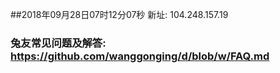 ##2018年09月28日07时12分07秒 新址: 104.248.157.19
### 兔友常见问题及解答: https://github.com/wanggonging/d/blob/w/FAQ.md
